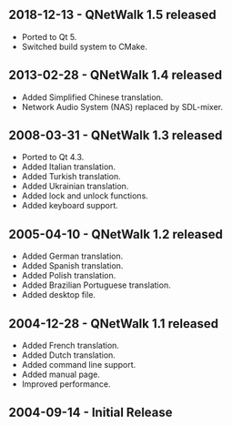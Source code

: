 ## 2018-12-13 - QNetWalk 1.5 released
 * Ported to Qt 5.
 * Switched build system to CMake.

## 2013-02-28 - QNetWalk 1.4 released
 * Added Simplified Chinese translation.
 * Network Audio System (NAS) replaced by SDL-mixer.

## 2008-03-31 - QNetWalk 1.3 released
 * Ported to Qt 4.3.
 * Added Italian translation.
 * Added Turkish translation.
 * Added Ukrainian translation.
 * Added lock and unlock functions.
 * Added keyboard support.

## 2005-04-10 - QNetWalk 1.2 released
 * Added German translation.
 * Added Spanish translation.
 * Added Polish translation.
 * Added Brazilian Portuguese translation.
 * Added desktop file.

## 2004-12-28 - QNetWalk 1.1 released
 * Added French translation.
 * Added Dutch translation.
 * Added command line support.
 * Added manual page.
 * Improved performance.

## 2004-09-14 - Initial Release
